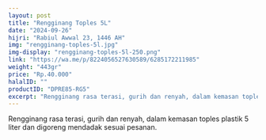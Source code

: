 ```yaml
---
layout: post
title: "Rengginang Toples 5L"
date: "2024-09-26"
hijri: "Rabiul Awwal 23, 1446 AH"
img: "rengginang-toples-5l.jpg"
img-display: "rengginang-toples-5l-250.png"
link: "https://wa.me/p/8224056527630589/6285172211985"
weight: "443gr"
price: "Rp.40.000"
halalID: ""
productID: "DPRE85-RG5"
excerpt: "Rengginang rasa terasi, gurih dan renyah, dalam kemasan toples plastik 5 liter."
---
```

Rengginang rasa terasi, gurih dan renyah, dalam kemasan toples plastik 5 liter dan digoreng mendadak sesuai pesanan.
